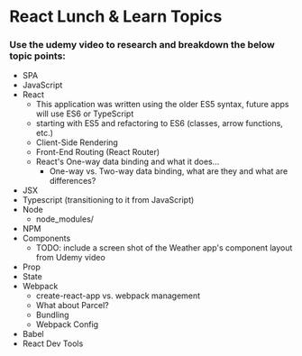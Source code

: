 # React Lunch & Learn Topics
### Use the udemy video to research and breakdown the below topic points:
* SPA
* JavaScript
* React
    + This application was written using the older ES5 syntax, future apps will use ES6 or TypeScript
    + starting with ES5 and refactoring to ES6 (classes, arrow functions, etc.)
    + Client-Side Rendering
    + Front-End Routing (React Router)
    + React's One-way data binding and what it does...
      + One-way vs. Two-way data binding, what are they and what are differences?
* JSX
* Typescript (transitioning to it from JavaScript)
* Node
    + node_modules/
* NPM
* Components
    + TODO: include a screen shot of the Weather app's component layout from Udemy video 
* Prop
* State
* Webpack
    + create-react-app vs. webpack management
    + What about Parcel?
    + Bundling
    + Webpack Config
* Babel
* React Dev Tools